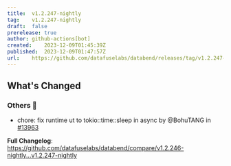 ```yaml
---
title:	v1.2.247-nightly
tag:	v1.2.247-nightly
draft:	false
prerelease:	true
author:	github-actions[bot]
created:	2023-12-09T01:45:39Z
published:	2023-12-09T01:47:57Z
url:	https://github.com/datafuselabs/databend/releases/tag/v1.2.247-nightly
---
```

<!-- Release notes generated using configuration in .github/release.yml at main -->

## What's Changed
### Others 📒
* chore: fix runtime ut to tokio::time::sleep in async by @BohuTANG in [#13963](https://github.com/datafuselabs/databend/pull/13963)


**Full Changelog**: https://github.com/datafuselabs/databend/compare/v1.2.246-nightly...v1.2.247-nightly
